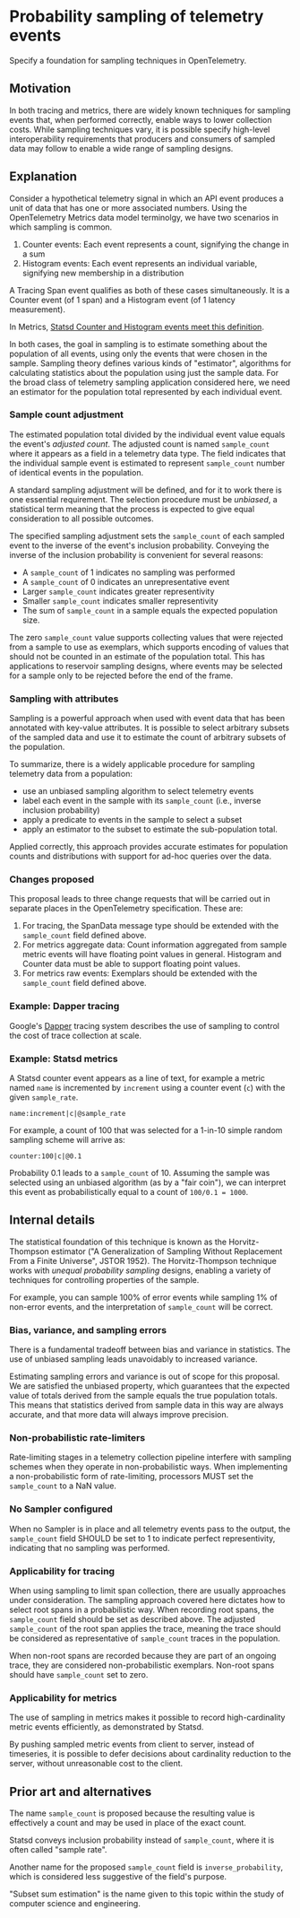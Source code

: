 # Probability sampling of telemetry events

Specify a foundation for sampling techniques in OpenTelemetry.

## Motivation

In both tracing and metrics, there are widely known techniques for
sampling events that, when performed correctly, enable ways to lower
collection costs.  While sampling techniques vary, it is possible
specify high-level interoperability requirements that producers and
consumers of sampled data may follow to enable a wide range of
sampling designs.

## Explanation

Consider a hypothetical telemetry signal in which an API event
produces a unit of data that has one or more associated numbers.
Using the OpenTelemetry Metrics data model terminolgy, we have two
scenarios in which sampling is common.

1. Counter events: Each event represents a count, signifying the change in a sum
2. Histogram events: Each event represents an individual variable, signifying new membership in a distribution

A Tracing Span event qualifies as both of these cases simultaneously.  It is
a Counter event (of 1 span) and a Histogram event (of 1 latency measurement).

In Metrics, [Statsd Counter and Histogram events meet this definition](https://github.com/statsd/statsd/blob/master/docs/metric_types.md#sampling).

In both cases, the goal in sampling is to estimate something about the
population of all events, using only the events that were chosen in
the sample.  Sampling theory defines various kinds of "estimator",
algorithms for calculating statistics about the population using just
the sample data.  For the broad class of telemetry sampling
application considered here, we need an estimator for the population
total represented by each individual event.

### Sample count adjustment

The estimated population total divided by the individual event value
equals the event's _adjusted count_.  The adjusted count is named
`sample_count` where it appears as a field in a telemetry data type.
The field indicates that the individual sample event is estimated to
represent `sample_count` number of identical events in the population.

A standard sampling adjustment will be defined, and for it to work
there is one essential requirement.  The selection procedure must be
_unbiased_, a statistical term meaning that the process is expected to
give equal consideration to all possible outcomes.

The specified sampling adjustment sets the `sample_count` of each
sampled event to the inverse of the event's inclusion probability.
Conveying the inverse of the inclusion probability is convenient for
several reasons:

- A `sample_count` of 1 indicates no sampling was performed
- A `sample_count` of 0 indicates an unrepresentative event
- Larger `sample_count` indicates greater representivity
- Smaller `sample_count` indicates smaller representivity
- The sum of `sample_count` in a sample equals the expected 
  population size.
  
The zero `sample_count` value supports collecting values that were
rejected from a sample to use as exemplars, which supports encoding of
values that should not be counted in an estimate of the population
total.  This has applications to reservoir sampling designs, where
events may be selected for a sample only to be rejected before the end
of the frame.

### Sampling with attributes

Sampling is a powerful approach when used with event data that has
been annotated with key-value attributes.  It is possible to select
arbitrary subsets of the sampled data and use it to estimate the count
of arbitrary subsets of the population.

To summarize, there is a widely applicable procedure for sampling
telemetry data from a population:

- use an unbiased sampling algorithm to select telemetry events
- label each event in the sample with its `sample_count` (i.e., inverse inclusion probability)
- apply a predicate to events in the sample to select a subset
- apply an estimator to the subset to estimate the sub-population total.

Applied correctly, this approach provides accurate estimates for
population counts and distributions with support for ad-hoc queries
over the data.

### Changes proposed

This proposal leads to three change requests that will be carried out in
separate places in the OpenTelemetry specification.  These are:

1. For tracing, the SpanData message type should be extended with 
   the `sample_count` field defined above.
2. For metrics aggregate data: Count information aggregated from
   sample metric events will have floating point values in general.
   Histogram and Counter data must be able to support floating point
   values.
3. For metrics raw events: Exemplars should be extended with the 
   `sample_count` field defined above.

### Example: Dapper tracing

Google's [Dapper](https://research.google/pubs/pub36356/) tracing
system describes the use of sampling to control the cost of trace
collection at scale.

### Example: Statsd metrics

A Statsd counter event appears as a line of text, for example a metric
named `name` is incremented by `increment` using a counter event (`c`)
with the given `sample_rate`.

```
name:increment|c|@sample_rate
```

For example, a count of 100 that was selected for a 1-in-10 simple
random sampling scheme will arrive as:

```
counter:100|c|@0.1
```

Probability 0.1 leads to a `sample_count` of 10.  Assuming the sample
was selected using an unbiased algorithm (as by a "fair coin"), we can
interpret this event as probabilistically equal to a count of `100/0.1
= 1000`.

## Internal details

The statistical foundation of this technique is known as the
Horvitz-Thompson estimator ("A Generalization of Sampling Without
Replacement From a Finite Universe", JSTOR 1952).  The
Horvitz-Thompson technique works with _unequal probability sampling_
designs, enabling a variety of techniques for controlling properties
of the sample.  

For example, you can sample 100% of error events while sampling 1% of
non-error events, and the interpretation of `sample_count` will be
correct.

### Bias, variance, and sampling errors

There is a fundamental tradeoff between bias and variance in
 statistics.  The use of unbiased sampling leads unavoidably to
increased variance.

Estimating sampling errors and variance is out of scope for this
proposal.  We are satisfied the unbiased property, which guarantees
that the expected value of totals derived from the sample equals the
true population totals.  This means that statistics derived from
sample data in this way are always accurate, and that more data will
always improve precision.

### Non-probabilistic rate-limiters

Rate-limiting stages in a telemetry collection pipeline interfere with
sampling schemes when they operate in non-probabilistic ways.  When
implementing a non-probabilistic form of rate-limiting, processors
MUST set the `sample_count` to a NaN value.

### No Sampler configured

When no Sampler is in place and all telemetry events pass to the
output, the `sample_count` field SHOULD be set to 1 to indicate
perfect representivity, indicating that no sampling was performed.

### Applicability for tracing

When using sampling to limit span collection, there are usually
approaches under consideration.  The sampling approach covered here
dictates how to select root spans in a probabilistic way.  When
recording root spans, the `sample_count` field should be set as
described above.  The adjusted `sample_count` of the root span applies
the trace, meaning the trace should be considered as representative of
`sample_count` traces in the population.

When non-root spans are recorded because they are part of an ongoing
trace, they are considered non-probabilistic exemplars.  Non-root
spans should have `sample_count` set to zero.

### Applicability for metrics

The use of sampling in metrics makes it possible to record
high-cardinality metric events efficiently, as demonstrated by Statsd.

By pushing sampled metric events from client to server, instead of
timeseries, it is possible to defer decisions about cardinality
reduction to the server, without unreasonable cost to the client.

## Prior art and alternatives

The name `sample_count` is proposed because the resulting value is
effectively a count and may be used in place of the exact count.

Statsd conveys inclusion probability instead of `sample_count`, where
it is often called "sample rate".

Another name for the proposed `sample_count` field is
`inverse_probability`, which is considered less suggestive of the
field's purpose.

"Subset sum estimation" is the name given to this topic within the
study of computer science and engineering.
